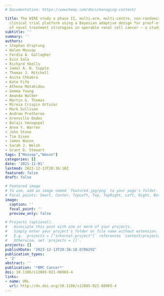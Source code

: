```yaml
---
# Documentation: https://wowchemy.com/docs/managing-content/

title: The WIRE study a phase II, multi-arm, multi-centre, non-randomised window-of-opportunity
  clinical trial platform using a Bayesian adaptive design for proof-of-mechanism
  of novel treatment strategies in operable renal cell cancer – a study protocol
subtitle: ''
summary: ''
authors:
- Stephan Ursprung
- Helen Mossop
- Ferdia A. Gallagher
- Evis Sala
- Richard Skells
- Jamal A. N. Sipple
- Thomas J. Mitchell
- Anita Chhabra
- Kate Fife
- Athena Matakidou
- Gemma Young
- Amanda Walker
- Martin G. Thomas
- Mireia Crispin Ortuzar
- Mark Sullivan
- Andrew Protheroe
- Grenville Oades
- Balaji Venugopal
- Anne Y. Warren
- John Stone
- Tim Eisen
- James Wason
- Sarah J. Welsh
- Grant D. Stewart
tags: ["Mossop","Wason"]
categories: []
date: '2021-11-01'
lastmod: 2023-12-13T20:36:18Z
featured: false
draft: false

# Featured image
# To use, add an image named `featured.jpg/png` to your page's folder.
# Focal points: Smart, Center, TopLeft, Top, TopRight, Left, Right, BottomLeft, Bottom, BottomRight.
image:
  caption: ''
  focal_point: ''
  preview_only: false

# Projects (optional).
#   Associate this post with one or more of your projects.
#   Simply enter your project's folder or file name without extension.
#   E.g. `projects = ["internal-project"]` references `content/project/deep-learning/index.md`.
#   Otherwise, set `projects = []`.
projects: []
publishDate: '2023-12-13T20:36:18.678629Z'
publication_types:
- '2'
abstract: ''
publication: '*BMC Cancer*'
doi: 10.1186/s12885-021-08965-4
links:
- name: URL
  url: http://dx.doi.org/10.1186/s12885-021-08965-4
---
```

